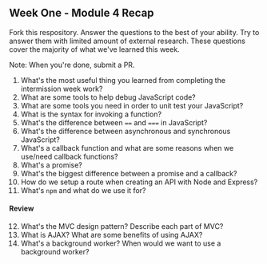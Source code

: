 ## Week One - Module 4 Recap

Fork this respository. Answer the questions to the best of your ability. Try to answer them with limited amount of external research. These questions cover the majority of what we've learned this week. 

Note: When you're done, submit a PR. 

1. What's the most useful thing you learned from completing the intermission week work?
2. What are some tools to help debug JavaScript code?
3. What are some tools you need in order to unit test your JavaScript?
4. What is the syntax for invoking a function?
5. What's the difference between `==` and `===` in JavaScript?
6. What's the difference between asynchronous and synchronous JavaScript? 
7. What's a callback function and what are some reasons when we use/need callback functions?
8. What's a promise?
9. What's the biggest difference between a promise and a callback?
10. How do we setup a route when creating an API with Node and Express?
11. What's `npm` and what do we use it for?

#### Review  
12. What's the MVC design pattern? Describe each part of MVC?
13. What is AJAX? What are some benefits of using AJAX?
14. What's a background worker? When would we want to use a background worker?
